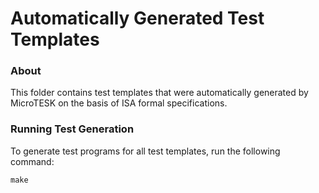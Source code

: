 Automatically Generated Test Templates
=============================

### About

This folder contains test templates that were automatically generated by MicroTESK
on the basis of ISA formal specifications.

### Running Test Generation

To generate test programs for all test templates, run the following command:

    make

